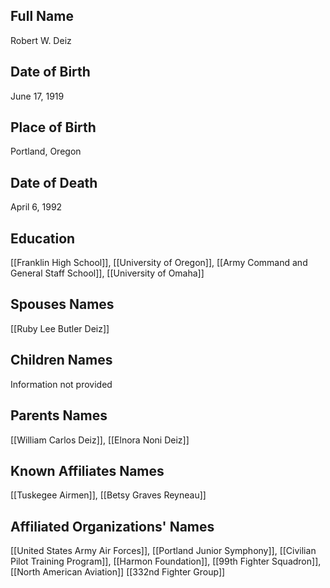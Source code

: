 ## Full Name
Robert W. Deiz

## Date of Birth
June 17, 1919

## Place of Birth
Portland, Oregon

## Date of Death
April 6, 1992

## Education
[[Franklin High School]], [[University of Oregon]], [[Army Command and General Staff School]], [[University of Omaha]]

## Spouses Names
[[Ruby Lee Butler Deiz]]

## Children Names
Information not provided

## Parents Names
[[William Carlos Deiz]], [[Elnora Noni Deiz]]

## Known Affiliates Names
 [[Tuskegee Airmen]], [[Betsy Graves Reyneau]]

## Affiliated Organizations' Names
 [[United States Army Air Forces]], [[Portland Junior Symphony]], [[Civilian Pilot Training Program]], [[Harmon Foundation]], [[99th Fighter Squadron]], [[North American Aviation]] [[332nd Fighter Group]]

